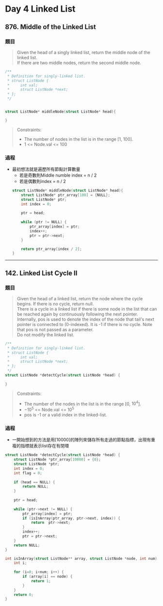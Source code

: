 # Day 4 Linked List

## 876. Middle of the Linked List

### 題目
>Given the head of a singly linked list, return the middle node of the linked list.</br>
If there are two middle nodes, return the second middle node.</br>

```c
/**
 * Definition for singly-linked list.
 * struct ListNode {
 *     int val;
 *     struct ListNode *next;
 * };
 */


struct ListNode* middleNode(struct ListNode* head){

}
```
>Constraints:
>- The number of nodes in the list is in the range [1, 100].
>- 1 <= Node.val <= 100

### 過程
- 最初想法就是遍歷所有節點計算數量
    - 若是奇數則Middle numble index = n / 2
    - 若是偶數則index = n / 2
    ```c
    struct ListNode* middleNode(struct ListNode* head){
        struct ListNode* ptr_array[100] = {NULL};
        struct ListNode* ptr;
        int index = 0;
        
        ptr = head;
        
        while (ptr != NULL) {
            ptr_array[index] = ptr;
            index++;
            ptr = ptr->next;
        }

        return ptr_array[index / 2];
    }
    ```


---
## 142. Linked List Cycle II

### 題目
> Given the head of a linked list, return the node where the cycle begins. If there is no cycle, return null.</br>
There is a cycle in a linked list if there is some node in the list that can be reached again by continuously following the next pointer. Internally, pos is used to denote the index of the node that tail's next pointer is connected to (0-indexed). It is -1 if there is no cycle. Note that pos is not passed as a parameter.</br>
Do not modify the linked list.</br>

```c
/**
 * Definition for singly-linked list.
 * struct ListNode {
 *     int val;
 *     struct ListNode *next;
 * };
 */
struct ListNode *detectCycle(struct ListNode *head) {
    
}
```
>Constraints:
>- The number of the nodes in the list is in the range [0, $10^4$].
>- $-10^5$ <= Node.val <= $10^5$
>- pos is -1 or a valid index in the linked-list.

### 過程
- 一開始想到的方法是用[10000]的陣列來儲存所有走過的節點指標，出現有重複的指標就表示list存在有閉環
```c
struct ListNode *detectCycle(struct ListNode *head) {
    struct ListNode *ptr_array[10000] = {0};
    struct ListNode *ptr;
    int index = 0;
    int flag = 0;
    
    if (head == NULL) {
        return NULL;
    }
        
    ptr = head;
    
    while (ptr->next != NULL) {
        ptr_array[index] = ptr;
        if (isInArray(ptr_array, ptr->next, index)) {
            return  ptr->next;
        }
        index++;
        ptr = ptr->next;
    }
    return NULL;
}

int isInArray(struct ListNode** array, struct ListNode *node, int num) {
    int i;
    
    for (i=0; i<num; i++) {
        if (array[i] == node) {
            return 1;
        }
    }
    return 0;
}

```